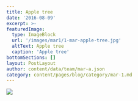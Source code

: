 ```yaml
---
title: Apple tree
date: '2016-08-09'
excerpt: >-
featuredImage:
  type: ImageBlock
  url: '/images/mar1/1-mar-apple-tree.jpg'
  altText: Apple tree
  caption: 'Apple tree'
bottomSections: []
layout: PostLayout
author: content/data/team/mar-a.json
category: content/pages/blog/category/mar-1.md
---
```

<img src="/images/mar1/1-mar-apple-tree.jpg">